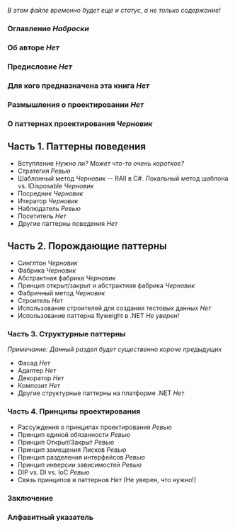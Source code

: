 *В этом файле временно будет еще и статус, а не только содержание!*

### Оглавление *Наброски*

### Об авторе *Нет*
### Предисловие *Нет*
### Для кого предназначена эта книга *Нет*
### Размышления о проектировании *Нет*
### О паттернах проектирования *Черновик*

## Часть 1. Паттерны поведения
- Вступление *Нужно ли? Может что-то очень короткое?*
- Стратегия *Ревью*
- Шаблонный метод *Черновик*
-- RAII в C#. Локальный метод шаблона vs. IDisposable *Черновик*
- Посредник *Черновик*
- Итератор *Черновик*
- Наблюдатель *Ревью*
- Посетитель *Нет*
- Другие паттерны поведения *Нет*

## Часть 2. Порождающие паттерны
- Синглтон *Черновик*
- Фабрика *Черновик*
- Абстрактная фабрика *Черновик*
- Принцип открыт/закрыт и абстрактная фабрика *Черновик*
- Фабричный метод *Черновик*
- Строитель *Нет*
- Использование строителей для создания тестовых данных *Нет*
- Использование паттерна flyweight в .NET *Не уверен!*

### Часть 3. Структурные паттерны
*Примечание: Данный раздел будет существенно короче предыдущих*
- Фасад *Нет*
- Адаптер *Нет*
- Декоратор *Нет*
- Композит *Нет*
- Другие структурные паттерны на платформе .NET *Нет*

### Часть 4. Принципы проектирования
- Рассуждения о принципах проектирования *Ревью*
- Принцип единой обязанности *Ревью*
- Принцип Открыт/Закрыт *Ревью*
- Принцип замещения Лисков *Ревью*
- Принцип разделения интерфейсов *Ревью*
- Принцип инверсии зависимостей *Ревью*
- DIP vs. DI vs. IoC *Ревью*
- Связь принципов и паттернов *Нет* (Не уверен, что нужно!)

### Заключение
### Алфавитный указатель